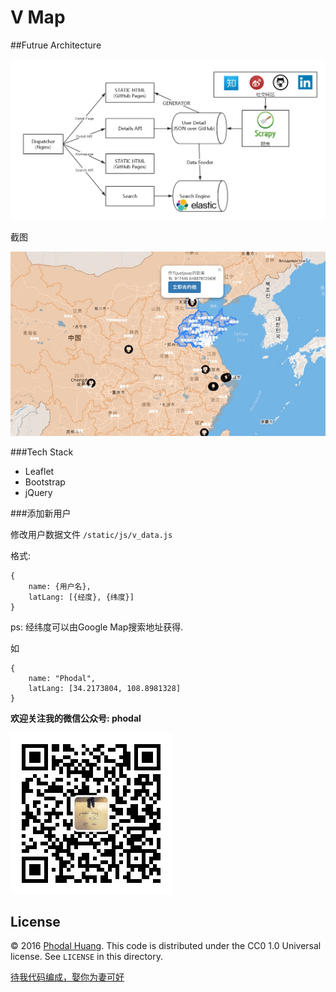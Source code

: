 # V Map

##Futrue Architecture

![V Map Future Architecture](vmap-arch.png)

截图

![Screen Shot](vmap.jpg)

###Tech Stack

 - Leaflet
 - Bootstrap
 - jQuery


###添加新用户

修改用户数据文件 ``/static/js/v_data.js``

格式: 
```
{
    name: {用户名},
    latLang: [{经度}, {纬度}]
}
```

ps: 经纬度可以由Google Map搜索地址获得.

如

```
{
    name: "Phodal",
    latLang: [34.2173804, 108.8981328]
}
```

**欢迎关注我的微信公众号: phodal**

![QRCode](static/images/wechat.jpg)

License
---

© 2016 [Phodal Huang](https://www.phodal.com). This code is distributed under the CC0 1.0 Universal license. See `LICENSE` in this directory.

[待我代码编成，娶你为妻可好](http://www.xuntayizhan.com/person/ji-ke-ai-qing-zhi-er-shi-dai-wo-dai-ma-bian-cheng-qu-ni-wei-qi-ke-hao-wan/)
 
